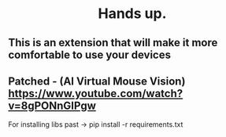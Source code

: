 
<h1 align="center">Hands up.</h1>

## This is an extension that will make it more comfortable to use your devices

## Patched -  (AI Virtual Mouse Vision) https://www.youtube.com/watch?v=8gPONnGIPgw

For installing libs past -> pip install -r requirements.txt
